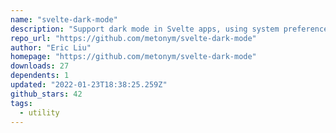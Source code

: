 ```yaml
---
name: "svelte-dark-mode"
description: "Support dark mode in Svelte apps, using system preference and localStorage."
repo_url: "https://github.com/metonym/svelte-dark-mode"
author: "Eric Liu"
homepage: "https://github.com/metonym/svelte-dark-mode"
downloads: 27
dependents: 1
updated: "2022-01-23T18:38:25.259Z"
github_stars: 42
tags: 
  - utility
---
```

